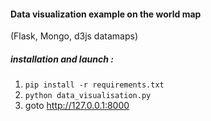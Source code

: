 #### Data visualization example on the world map
(Flask, Mongo, d3js datamaps)
 
 ##### installation and launch :
 1) ```pip install -r requirements.txt```
 2) ```python data_visualisation.py```
 3)  goto http://127.0.0.1:8000